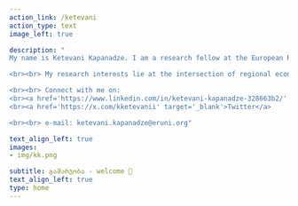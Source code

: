 ```yaml
---
action_link: /ketevani
action_type: text
image_left: true

description: " 
My name is Ketevani Kapanadze. I am a research fellow at the European Research University (ERUNI) in Prague. I obtained Ph.D. in Economics and Econometrics from CERGE-EI. I am a member of CERGE-EI Foundation Teaching Fellow (NY, USA) and the National Institute for Research on the Socioeconomic Impacts of Disease and Systemic Risks (SYRI).  

<br><br> My research interests lie at the intersection of regional economics, remote sensing, and spatial segregations within Europe, with a special focus on border areas. I'm interested in understanding why some areas experience better economic growth than others, particularly in how localised shocks impact local economies. To address limitations of geospatial economic data, I use modern techniques to collect unconventional data from open sources and utilize remotely sensed images, daytime and nighttime satellite imagery, in my economic analysis.

<br><br> Connect with me on:
<br><a href='https://www.linkedin.com/in/ketevani-kapanadze-328663b2/' target='_blank'>LinkedIn</a>
<br><a href='https://x.com/kketevanii' target='_blank'>Twitter</a>

<br><br> e-mail: ketevani.kapanadze@eruni.org"

text_align_left: true
images:
- img/kk.png

subtitle: გამარჯობა - welcome 🤝
text_align_left: true
type: home
---
```

